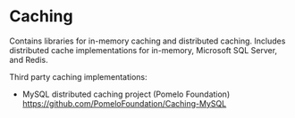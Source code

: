 Caching
=======

Contains libraries for in-memory caching and distributed caching. Includes distributed cache implementations for in-memory, Microsoft SQL Server, and Redis.

Third party caching implementations:
* MySQL distributed caching project (Pomelo Foundation) <https://github.com/PomeloFoundation/Caching-MySQL>
